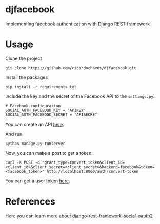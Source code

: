 # djfacebook
Implementing facebook authentication with Django REST framework

# Usage
Clone the project
```
git clone https://github.com/ricardochaves/djfacebook.git
```

Install the packages
```
pip install -r requirements.txt
```

Include the key and the secret of the Facebook API to the ```settings.py```:
```
# Facebook configuration
SOCIAL_AUTH_FACEBOOK_KEY = 'APIKEY'
SOCIAL_AUTH_FACEBOOK_SECRET = 'APISECRET'
```
You can create an API [here](https://developers.facebook.com).


And run
```
python manage.py runserver
```

Now, you can make a post to get a token:
```
curl -X POST -d "grant_type=convert_token&client_id=<client_id>&client_secret=<client_secret>&backend=facebook&token=<facebook_token>" http://localhost:8000/auth/convert-token
```
You can get a user token [here](https://developers.facebook.com/tools/accesstoken/).


# References
Here you can learn more about [django-rest-framework-social-oauth2](https://github.com/PhilipGarnero/django-rest-framework-social-oauth2)
